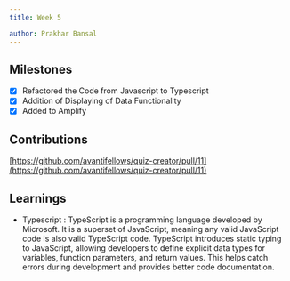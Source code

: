 ```yaml
---
title: Week 5

author: Prakhar Bansal
---
```


## Milestones

- [x] Refactored the Code from Javascript to Typescript
- [x] Addition of Displaying of Data Functionality
- [x] Added to Amplify

## Contributions

[https://github.com/avantifellows/quiz-creator/pull/11](https://github.com/avantifellows/quiz-creator/pull/11)

## Learnings

- Typescript : TypeScript is a programming language developed by Microsoft. It is a superset of JavaScript, meaning any valid JavaScript code is also valid TypeScript code. TypeScript introduces static typing to JavaScript, allowing developers to define explicit data types for variables, function parameters, and return values. This helps catch errors during development and provides better code documentation.

```

```
